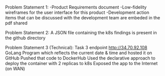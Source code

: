 Problem Statement 1:
-Product Requirements document 
-Low-fidelity wireframes for the user interface for this product
-Development action items that can be discussed with the development team
are embeded in the pdf shared

Problem Statement 2:
A JSON file containing the k8s findings is present in the github directory


Problem Statement 3 (Technical): 
Task 3 endpoint
http://34.70.92.108
GoLang Program which reflects the current date & time and hosted it on GitHub
Pushed that code to DockerHub 
Used the declarative approach to deploy the container with 2 replicas to k8s
Exposed the app to the Internet (on WAN)
